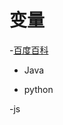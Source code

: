 # 变量

-[百度百科](https://baike.baidu.com/item/%E5%8F%98%E9%87%8F/3956968?fr=aladdin)

- Java


- python


-js


